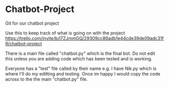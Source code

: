 # Chatbot-Project
Git for our chatbot project

Use this to keep track of what is going on with the project
https://trello.com/invite/b/l7ZJmmGQ/29309cc86adb1e44cde39de09adc31f9/chatbot-project

There is a main file called "chatbot.py" which is the final bot.
Do not edit this unless you are adding code which has been tested and is working.

Everyone has a "test" file called by their name e.g. I have Nik.py which is where I'll do my editting and testing. Once im happy I
would copy the code across to the the main "chatbot.py" file.